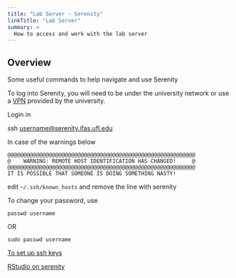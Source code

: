 ```yaml
---
title: "Lab Server - Serenity"
linkTitle: "Lab Server"
summary: >
  How to access and work with the lab server
---
```


## Overview
Some useful commands to help navigate and use Serenity

To log into Serenity, you will need to be under the university network or use a [VPN](https://it.ufl.edu/ict/documentation/network-infrastructure/vpn/) provided by the university.

Login in

ssh username@serenity.ifas.ufl.edu

In case of the warnings below

```
@@@@@@@@@@@@@@@@@@@@@@@@@@@@@@@@@@@@@@@@@@@@@@@@@@@@@@@@@@@
@    WARNING: REMOTE HOST IDENTIFICATION HAS CHANGED!     @
@@@@@@@@@@@@@@@@@@@@@@@@@@@@@@@@@@@@@@@@@@@@@@@@@@@@@@@@@@@
IT IS POSSIBLE THAT SOMEONE IS DOING SOMETHING NASTY!
```
edit `~/.ssh/known_hosts` and remove the line with serenity

To change your password, use 

`passwd username`

OR

`sudo passwd username`

[To set up ssh keys](https://github.com/weecology/lab-wiki/wiki/Programming:-SSH-&-SSH-keys-for-GitHub---Serenity---etc) 
 
[RStudio on serenity](https://github.com/weecology/lab-wiki/wiki/Programming:-RStudio-on-serenity)